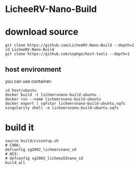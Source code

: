 # LicheeRV-Nano-Build

# download source

```
git clone https://github.com/LicheeRV-Nano-Build --depth=1
cd LicheeRV-Nano-Build
git clone https://github.com/sophgo/host-tools --depth=1
```

## host environment

you can use container:

```
cd host/ubuntu
docker build -t licheervnano-build-ubuntu .
docker run --name licheervnano-build-ubuntu
docker export | sqfstar licheervnano-build-ubuntu.sqfs
singularity shell -e licheervnano-build-ubuntu.sqfs
```

# build it

```
source build/cvisetup.sh
# C906:
defconfig sg2002_licheervnano_sd
# A53:
# defconfig sg2002_licheea53nano_sd
build_all
```
